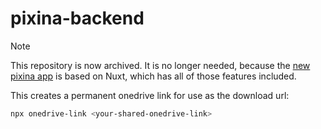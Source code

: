 # pixina-backend

> [!NOTE]
> This repository is now archived. It is no longer needed, because the [new pixina app](https://github.com/sharknoon/pixina) is based on Nuxt, which has all of those features included.

This creates a permanent onedrive link for use as the download url:
```bash
npx onedrive-link <your-shared-onedrive-link>
```
